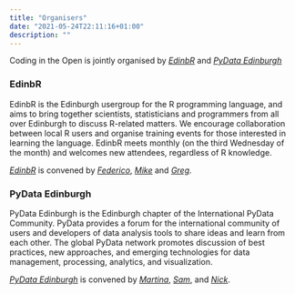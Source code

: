 ```yaml
---
title: "Organisers"
date: "2021-05-24T22:11:16+01:00"
description: ""
---
```


Coding in the Open is jointly organised by *[EdinbR](edinbr.org)* and *[PyData Edinburgh](https://www.meetup.com/PyData-Edinburgh/)*

### EdinbR

EdinbR is the Edinburgh usergroup for the R programming language, and aims to
bring together scientists, statisticians and programmers from all over
Edinburgh to discuss R-related matters. We encourage collaboration between
local R users and organise training events for those interested in learning the
language. EdinbR meets monthly (on the third Wednesday of the month) and
welcomes new attendees, regardless of R knowledge.

*[EdinbR](edinbr.org)* is convened by
*[Federico](http://twitter.com/Chicco_Stat)*,
*[Mike](http://twitter.com/mikerspencer)* and
*[Greg](http://twitter.com/gwmngilfen)*.

### PyData Edinburgh

PyData Edinburgh is the Edinburgh chapter of the International PyData
Community. PyData provides a forum for the international community of users and
developers of data analysis tools to share ideas and learn from each other. The
global PyData network promotes discussion of best practices, new approaches,
and emerging technologies for data management, processing, analytics, and
visualization.

*[PyData Edinburgh](https://www.meetup.com/PyData-Edinburgh/)* is convened by
*[Martina](https://twitter.com/m_letitbe)*, *[Sam](https://twitter.com/lilacpatsy)*,
and *[Nick](https://twitter.com/njr0)*.
